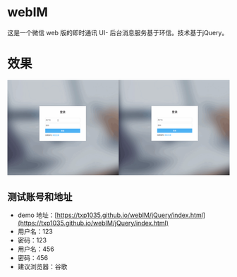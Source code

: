 # webIM

这是一个微信 web 版的即时通讯 UI- 后台消息服务基于环信。技术基于jQuery。

# 效果

![im](./im.gif)

## 测试账号和地址

- demo 地址：[https://txp1035.github.io/webIM/jQuery/index.html](https://txp1035.github.io/webIM/jQuery/index.html)
- 用户名：123
- 密码：123
- 用户名：456
- 密码：456
- 建议浏览器：谷歌
